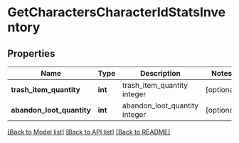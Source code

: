 # GetCharactersCharacterIdStatsInventory

## Properties
Name | Type | Description | Notes
------------ | ------------- | ------------- | -------------
**trash_item_quantity** | **int** | trash_item_quantity integer | [optional] 
**abandon_loot_quantity** | **int** | abandon_loot_quantity integer | [optional] 

[[Back to Model list]](../README.md#documentation-for-models) [[Back to API list]](../README.md#documentation-for-api-endpoints) [[Back to README]](../README.md)



